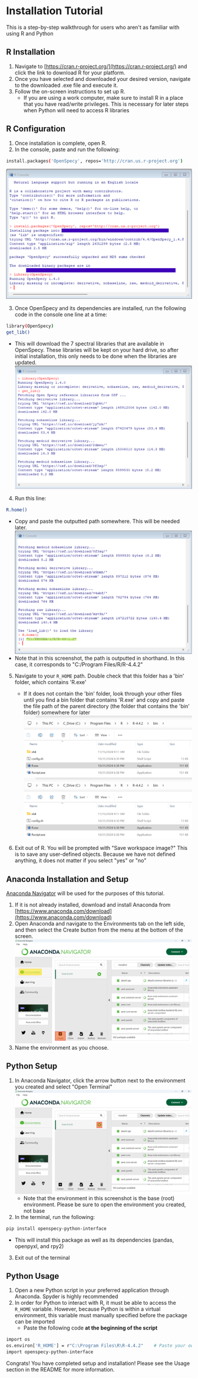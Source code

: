 # Installation Tutorial
This is a step-by-step walkthrough for users who aren't as familiar with using R and Python

## R Installation
1. Navigate to [https://cran.r-project.org/](https://cran.r-project.org/) and click the link to download R for your platform.
2. Once you have selected and downloaded your desired version, navigate to the downloaded .exe file and execute it.
3. Follow the on-screen instructions to set up R.
   * If you are using a work computer, make sure to install R in a place that you have read/write privileges. This is necessary for later steps when Python will need to access R libraries

## R Configuration
1. Once installation is complete, open R.
2. In the console, paste and run the following:
```bash
install.packages('OpenSpecy', repos='http://cran.us.r-project.org')
```
![install openspecy in R](instruction_pics/install_openspecy.png "install_openspecy")

3. Once OpenSpecy and its dependencies are installed, run the following code in the console one line at a time:
```bash
library(OpenSpecy)
get_lib()
```
   * This will download the 7 spectral libraries that are available in OpenSpecy. These libraries will be kept on your hard drive, so after initial installation, this only needs to be done when the libraries are updated.
![get libraries](instruction_pics/get_lib.png "get_lib")

4. Run this line:
```bash
R.home()
```
   * Copy and paste the outputted path somewhere. This will be needed later.
![find R_home var](instruction_pics/r_home.png "r_home")
   * Note that in this screenshot, the path is outputted in shorthand. In this case, it corresponds to "C:/Program Files/R/R-4.4.2"
5. Navigate to your `R_HOME` path. Double check that this folder has a 'bin' folder, which contains 'R.exe'
   * If it does not contain the 'bin' folder, look through your other files until you find a bin folder that contains 'R.exe' and copy and paste the file path of the parent directory (the folder that contains the 'bin' folder) somewhere for later
![navigate to the r_home path](instruction_pics/r_home_path.png "r_home_path")![open the bin folder](instruction_pics/r_exe.png "r_exe")

6. Exit out of R. You will be prompted with "Save workspace image?" This is to save any user-defined objects. Because we have not defined anything, it does not matter if you select "yes" or "no"

## Anaconda Installation and Setup

[Anaconda Navigator](https://www.anaconda.com/download) will be used for the purposes of this tutorial.
1. If it is not already installed, download and install Anaconda from [https://www.anaconda.com/download](https://www.anaconda.com/download)
2. Open Anaconda and navigate to the Environments tab on the left side, and then select the Create button from the menu at the bottom of the screen.
![create anaconda environment](instruction_pics/create_env.png "create_env")
3. Name the environment as you choose.

## Python Setup
1. In Anaconda Navigator, click the arrow button next to the environment you created and select "Open Terminal"
![open terminal](instruction_pics/open_terminal.png "open_terminal")
   * Note that the environment in this screenshot is the base (root) environment. Please be sure to open the environment you created, not base
2. In the terminal, run the following:
```bash
pip install openspecy-python-interface
```
   * This will install this package as well as its dependencies (pandas, openpyxl, and rpy2)
3. Exit out of the terminal

## Python Usage
1. Open a new Python script in your preferred application through Anaconda. Spyder is highly recommended
2. In order for Python to interact with R, it must be able to access the `R_HOME` variable. However, because Python is within a virtual environment, this variable must manually specified before the package can be imported
   * Paste the following code **at the beginning of the script**
```bash
import os
os.environ['R_HOME'] = r"C:\Program Files\R\R-4.4.2"	# Paste your own R_HOME var here
import openspecy-python-interface
```
Congrats! You have completed setup and installation! Please see the Usage section in the README for more information.